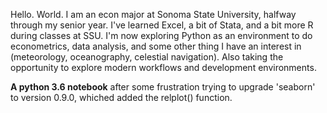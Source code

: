 Hello. World.  I am an econ major at Sonoma State University, halfway through my senior year.  I've learned Excel, a bit of Stata, and a bit more R during classes at SSU.  I'm now exploring Python as an environment to do econometrics, data analysis, and some other thing I have an interest in (meteorology, oceanography, celestial navigation).  Also taking the opportunity to explore modern workflows and development environments.

**A python 3.6 notebook** after some frustration trying to upgrade 'seaborn' to version
0.9.0, whiched added the relplot() function.